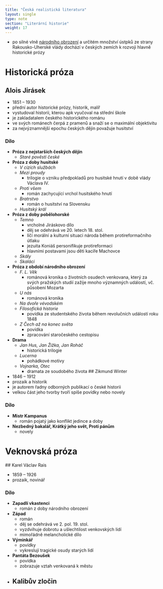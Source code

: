 ```yaml
---
title: "Česká realistická literatura"
layout: single
type: note
section: "Literární historie"
weight: 17
---
```

- po silné vlně [národního obrození](/notes/school/czech/literature/literary-history/national-awakening) a určitém množství ústpků ze strany Rakousko-Uherské vlády dochází v českých zemích k rozvoji hlavně historické prózy
# Historická próza
## Alois Jirásek
- 1851 – 1930
- přední autor historické prózy, historik, malíř
- vystudoval historii, kterou apk vyučoval na střední škole
- je zakladatalem českého historického románu
- ve svých románech čerpá z pramenů a snaží se o maximální objektivitu
- za nejvýznamnější epochu českých dějin považuje husitství
### Dílo
- **Próza z nejstarších českých dějin**
    - *Staré pověsti české*
- **Próza z doby husitské**
    - *V cizích službách*
    - *Mezi proudy*
        - trilogie o vzniku předpokladů pro husitské hnutí v době vlády Václava IV.
    - *Proti všem*
        - román zachycující vrchol husitského hnutí
    - *Bratrstvo*
        - román o husitství na Slovensku
    - *Husitský král*
- **Próza z doby pobělohorské**
    - *Temno*
        - vrcholné Jiráskovo dílo
        - děj se odehrává ve 20. letech 18. stol.
        - líčí morální a kulturní situaci národa během protireformačního útlaku
        - jezuita Koniáš personifikuje protireformaci
        - hlavními postavami jsou děti kacíře Machovce
    - *Skály*
    - *Skaláci*
- **Próza z období národního obrození**
    - *F. L. Věk*
        - románová kronika o životních osudech venkovana, který za svých pražských studií zažije mnoho významných událostí, vč. působení Mozarta
    - *U nás*
        - románová kronika
    - *Na dvoře vévodském*
    - *Filosofická historie*
        - povídka ze studentského života během revolučních událostí roku 1848
    - *Z Čech až na konec světa*
        - povídka
        - zpracování staročeského cestopisu
- **Drama**
    - *Jan Hus, Jan Žižka, Jan Roháč*
        - historická trilogie
    - *Lucerna*
        - pohádkové motivy
    - *Vojnarka, Otec*
        - dramata ze soudobého života
## Zikmund Winter
- 1846 – 1912
- prozaik a historik
- je autorem řadny odborných publikací o české historii
- velkou část jeho tvorby tvoří spíše povídky nebo novely
### Dílo
- **Mistr Kampanus**
    - román pojatý jako konflikt jedince a doby
- **Nezbedný bakalář, Krátký jeho svět, Proti pánům**
    - novely
# Veknovská próza
## Karel Václav Rais
- 1859 – 1926
- prozaik, novinář
### Dílo
- **Zapadlí vkastenci**
    - román z doby národního obrození
- **Západ**
    - román
    - děj se odehrává ve 2. pol. 19. stol.
    - vyzdvihuje dobrotu a ušlechtilost venkovských lidí
    - mimořádně melancholické dílo
- **Výminkář**
    - povídky
    - vykreslují tragické osudy starých lidí
- **Pantáta Bezoušek**
    - povídka
    - zobrazuje vztah venkovaná k městu
- **Kalibův zločin**
    - 